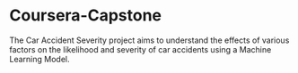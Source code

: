 # Coursera-Capstone
The Car Accident Severity project aims to understand the effects of various factors on the likelihood and severity of car accidents using a Machine Learning Model.

